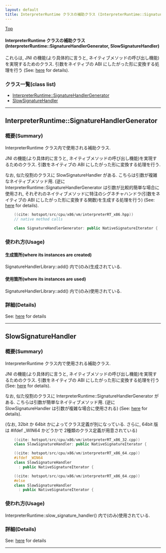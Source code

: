 ```yaml
---
layout: default
title: InterpreterRuntime クラスの補助クラス (InterpreterRuntime::SignatureHandlerGenerator, SlowSignatureHandler)
---
```

[Top](../index.html)

#### InterpreterRuntime クラスの補助クラス (InterpreterRuntime::SignatureHandlerGenerator, SlowSignatureHandler)

これらは, JNI の機能(より具体的に言うと, ネイティブメソッドの呼び出し機能)を実現するためのクラス.
引数をネイティブの ABI にしたがった形に変換する処理を行う (See: [here](no3059asZ.html) for details).


### クラス一覧(class list)

  * [InterpreterRuntime::SignatureHandlerGenerator](#noGk_E8Nuq)
  * [SlowSignatureHandler](#noyT9WACRd)


---
## <a name="noGk_E8Nuq" id="noGk_E8Nuq">InterpreterRuntime::SignatureHandlerGenerator</a>

### 概要(Summary)
InterpreterRuntime クラス内で使用される補助クラス.

JNI の機能(より具体的に言うと, ネイティブメソッドの呼び出し機能)を実現するためのクラス.
引数をネイティブの ABI にしたがった形に変換する処理を行う. 

なお, 似た役割のクラスに SlowSignatureHandler がある. こちらは引数が複雑なネイティブメソッド用.
(逆に InterpreterRuntime::SignatureHandlerGenerator は引数が比較的簡単な場合に使用され, 
それぞれのネイティブメソッドに特注のシグネチャハンドラ(引数をネイティブの ABI にしたがった形に変換する関数)を生成する処理を行う)
(See: [here](no3059asZ.html) for details).


```cpp
    ((cite: hotspot/src/cpu/x86/vm/interpreterRT_x86.hpp))
    // native method calls
    
    class SignatureHandlerGenerator: public NativeSignatureIterator {
```

### 使われ方(Usage)
#### 生成箇所(where its instances are created)
SignatureHandlerLibrary::add() 内で(のみ)生成されている.

#### 使用箇所(where its instances are used)
SignatureHandlerLibrary::add() 内で(のみ)使用されている.




### 詳細(Details)
See: [here](../doxygen/classInterpreterRuntime_1_1SignatureHandlerGenerator.html) for details

---
## <a name="noyT9WACRd" id="noyT9WACRd">SlowSignatureHandler</a>

### 概要(Summary)
InterpreterRuntime クラス内で使用される補助クラス.

JNI の機能(より具体的に言うと, ネイティブメソッドの呼び出し機能)を実現するためのクラス.
引数をネイティブの ABI にしたがった形に変換する処理を行う (See: [here](no3059asZ.html) for details).

なお, 似た役割のクラスに InterpreterRuntime::SignatureHandlerGenerator がある. こちらは引数が簡単なネイティブメソッド用.
(逆に SlowSignatureHandler は引数が複雑な場合に使用される)
(See: [here](no3059asZ.html) for details).

(なお, 32bit か 64bit かによってクラス定義が別になっている.
さらに, 64bit 版は #ifdef _WIN64 かどうかで 2種類のクラス定義が用意されている)


```cpp
    ((cite: hotspot/src/cpu/x86/vm/interpreterRT_x86_32.cpp))
    class SlowSignatureHandler: public NativeSignatureIterator {
```


```cpp
    ((cite: hotspot/src/cpu/x86/vm/interpreterRT_x86_64.cpp))
    #ifdef _WIN64
    class SlowSignatureHandler
      : public NativeSignatureIterator {
```


```cpp
    ((cite: hotspot/src/cpu/x86/vm/interpreterRT_x86_64.cpp))
    #else
    class SlowSignatureHandler
      : public NativeSignatureIterator {
```

### 使われ方(Usage)
InterpreterRuntime::slow_signature_handler() 内で(のみ)使用されている.




### 詳細(Details)
See: [here](../doxygen/classSlowSignatureHandler.html) for details

---
